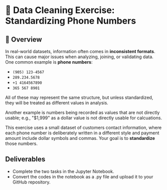 # 📘 Data Cleaning Exercise: Standardizing Phone Numbers

## 📍 Overview
In real-world datasets, information often comes in **inconsistent formats**. This can cause major issues when analyzing, joining, or validating data.  
One common example is **phone numbers**:  
- `(905) 123-4567`  
- `289.234.5678`  
- `+1 4164567890`  
- `365 567 8901`

All of these may represent the same structure, but unless standardized, they will be treated as different values in analysis.

Another example is numbers being recorded as values that are not directly usable; e.g., "$1,999" as a dollar value is not directly usable for calcuations.

This exercise uses a small dataset of customers contact information, where each phone number is deliberately written in a different style and payment amount include dollar symbols and commas. Your goal is to **standardize** those numbers.

## Deliverables

* Complete the two tasks in the Jupyter Notebook.
* Convert the codes in the notebook as a .py file and upload it to your GitHub repository.
